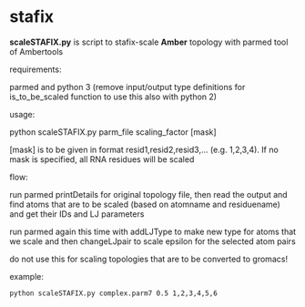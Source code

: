 # stafix

**scaleSTAFIX.py** is script to stafix-scale **Amber** topology with parmed tool of Ambertools

requirements:

parmed and python 3 (remove input/output type definitions for is_to_be_scaled function to use this also with python 2)

usage:

python scaleSTAFIX.py parm_file scaling_factor [mask]
	
[mask] is to be given in format resid1,resid2,resid3,... (e.g. 1,2,3,4). If no mask is specified, all RNA residues will be scaled

flow:

run parmed printDetails for original topology file, then read the output and find atoms that are to be scaled (based on atomname and residuename) and get their IDs and LJ parameters
	
run parmed again this time with addLJType to make new type for atoms that we scale and then changeLJpair to scale epsilon for the selected atom pairs
  
  
do not use this for scaling topologies that are to be converted to gromacs!


example:

	python scaleSTAFIX.py complex.parm7 0.5 1,2,3,4,5,6

